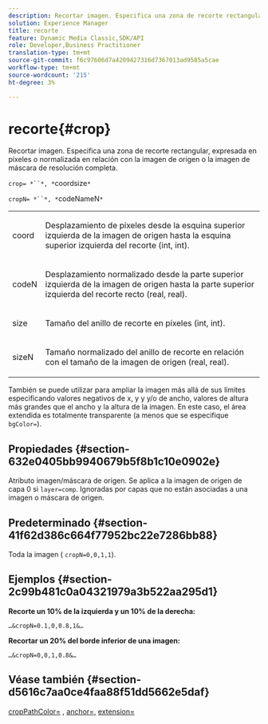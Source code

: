 ```yaml
---
description: Recortar imagen. Especifica una zona de recorte rectangular, expresada en píxeles o normalizada en relación con la imagen de origen o la imagen de máscara de resolución completa.
solution: Experience Manager
title: recorte
feature: Dynamic Media Classic,SDK/API
role: Developer,Business Practitioner
translation-type: tm+mt
source-git-commit: f6c97606d7a4209427316d7367013ad9585a5cae
workflow-type: tm+mt
source-wordcount: '215'
ht-degree: 3%

---
```



# recorte{#crop}

Recortar imagen. Especifica una zona de recorte rectangular, expresada en píxeles o normalizada en relación con la imagen de origen o la imagen de máscara de resolución completa.

`crop= *``*, *`coordsize`*`

`cropN= *``*, *`codeNameN`*`

<table id="simpletable_472A9AD67AA64419B0877B0535F8B14A"> 
 <tr class="strow"> 
  <td class="stentry"> <p><span class="codeph"> <span class="varname"> coord</span></span> </p> </td> 
  <td class="stentry"> <p>Desplazamiento de píxeles desde la esquina superior izquierda de la imagen de origen hasta la esquina superior izquierda del recorte (int, int). </p></td> 
 </tr> 
 <tr class="strow"> 
  <td class="stentry"> <p><span class="codeph"> <span class="varname"> codeN</span></span> </p> </td> 
  <td class="stentry"> <p>Desplazamiento normalizado desde la parte superior izquierda de la imagen de origen hasta la parte superior izquierda del recorte recto (real, real). </p></td> 
 </tr> 
 <tr class="strow"> 
  <td class="stentry"> <p><span class="codeph"> <span class="varname"> size</span></span> </p></td> 
  <td class="stentry"> <p>Tamaño del anillo de recorte en píxeles (int, int). </p></td> 
 </tr> 
 <tr class="strow"> 
  <td class="stentry"> <p><span class="codeph"> <span class="varname"> sizeN</span></span> </p></td> 
  <td class="stentry"> <p>Tamaño normalizado del anillo de recorte en relación con el tamaño de la imagen de origen (real, real). </p></td> 
 </tr> 
</table>

También se puede utilizar para ampliar la imagen más allá de sus límites especificando valores negativos de x, y y y/o de ancho, valores de altura más grandes que el ancho y la altura de la imagen. En este caso, el área extendida es totalmente transparente (a menos que se especifique `bgColor=`).

## Propiedades {#section-632e0405bb9940679b5f8b1c10e0902e}

Atributo imagen/máscara de origen. Se aplica a la imagen de origen de capa 0 si `layer=comp`. Ignoradas por capas que no están asociadas a una imagen o máscara de origen.

## Predeterminado {#section-41f62d386c664f77952bc22e7286bb88}

Toda la imagen ( `cropN=0,0,1,1`).

## Ejemplos {#section-2c99b481c0a04321979a3b522aa295d1}

**Recorte un 10% de la izquierda y un 10% de la derecha:**

`…&cropN=0.1,0,0.8,1&…`

**Recortar un 20% del borde inferior de una imagen:**

`…&cropN=0,0,1,0.8&…`

## Véase también {#section-d5616c7aa0ce4faa88f51dd5662e5daf}

[](/help/aem-is-ir-api/is-api/http-ref/image-serving-api-ref/c-http-protocol-reference/c-command-reference/r-croppath.md) [cropPathColor=](../../../../../is-api/http-ref/image-serving-api-ref/c-http-protocol-reference/c-command-reference/r-bgcolor.md#reference-441371ba4ef54fe781887c5ae448f6ab) ,  [anchor=](../../../../../is-api/http-ref/image-serving-api-ref/c-http-protocol-reference/c-command-reference/r-anchor.md#reference-6661e548ab284b82828d8d94c8ddeb7c),  [extension=](../../../../../is-api/http-ref/image-serving-api-ref/c-http-protocol-reference/c-command-reference/r-extend.md#reference-7e9156beb285459d830e2d56782a74ac)
